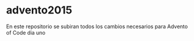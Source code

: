 # advento2015
En este repositorio se subiran todos los cambios necesarios para Advento of Code dia uno
